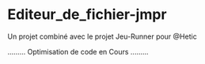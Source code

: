 # Editeur_de_fichier-jmpr
Un projet combiné avec le projet Jeu-Runner pour @Hetic

......... Optimisation de code en Cours .........
